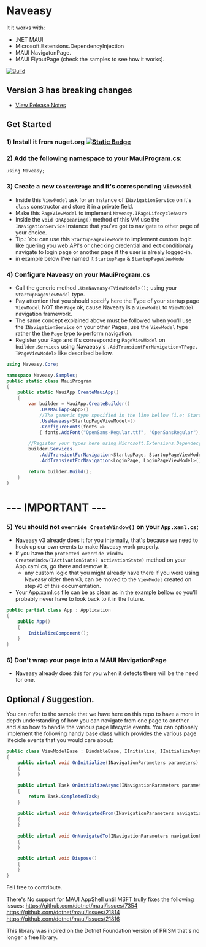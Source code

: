 # Naveasy
It it works with:
- .NET MAUI
- Microsoft.Extensions.DependencyInjection
- MAUI NavigatonPage.
- MAUI FlyoutPage (check the samples to see how it works).

[![Build](https://github.com/naveasy/Naveasy/actions/workflows/CI.yml/badge.svg)](https://github.com/naveasy/Naveasy/actions/workflows/CI.yml)

## Version 3 has breaking changes
- [View Release Notes](./ReleaseNotes.md)

## Get Started

### 1) Install it from nuget.org [![Static Badge](https://img.shields.io/badge/Naveasy-%20nuget.org-%20%23097ABB?link=https%3A%2F%2Fwww.nuget.org%2Fpackages%2FNaveasy)](https://www.nuget.org/packages/Naveasy)


### 2) Add the following namespace to your MauiProgram.cs:  
```using Naveasy;```

### 3) Create a new `ContentPage` and it's corresponding `ViewModel`
   - Inside this `ViewModel` ask for an instance of `INavigationService` on it's `class` constructor and store it in a private field.
   - Make this `PageViewModel` to implement `Naveasy.IPageLifecycleAware`
   - Inside the `void OnAppearing()` method of this VM use the `INavigationService` instance that you've got to navigate to other page of your choice.
   - Tip.: You can use this `StartupPageViewMode` to implement custom logic like quering you web API's or checking credential and ect conditionaly navigate to login page or another page if the user is alrealy logged-in.
   - in example below I've named it `StartupPage` & `StartupPageViewMode`

### 4) Configure Naveasy on your MauiProgram.cs
   - Call the generic method `.UseNaveasy<TViewModel>();` using your `StartupPageViewModel` type.
   - Pay attention that you should specify here the Type of your startup page `ViewModel` NOT the `Page` ok, cause Naveasy is a `ViewModel` to `ViewModel` navigation framework.
   - The same concept explained above must be followed when you'll use the `INavigationService` on your other Pages, use the `ViewModel` type rather the the `Page` type to perform navigation. 
   - Register your `Page` and it's corresponding `PageViewModel` on `builder.Services` using Navaeasy's `.AddTransientForNavigation<TPage, TPageViewModel>` like described bellow.
```csharp
using Naveasy.Core;

namespace Naveasy.Samples;
public static class MauiProgram
{
    public static MauiApp CreateMauiApp()
    {
        var builder = MauiApp.CreateBuilder()
            .UseMauiApp<App>()
            //The generic type specified in the line bellow (i.e: StartupPageViewModel) will be used to create a new window and navigate to it.
            .UseNaveasy<StartupPageViewModel>()
            .ConfigureFonts(fonts =>
            { fonts.AddFont("OpenSans-Regular.ttf", "OpenSansRegular"); });

        //Register your types here using Microsoft.Extensions.DependecyInjection's container
        builder.Services.
            .AddTransientForNavigation<StartupPage, StartupPageViewModel>()
            .AddTransientForNavigation<LoginPage, LoginPageViewModel>();

        return builder.Build();
    }
}
```

# --- IMPORTANT ---
### 5) You should not `override CreateWindow()` on your `App.xaml.cs`;
    
- Naveasy v3 already does it for you internally, that's because we need to hook up our own events to make Naveasy work properly.
- If you have the `protected override Window CreateWindow(IActivationState? activationState)` method on your App.xaml.cs, go there and remove it.
    - any custom logic that you might already have there if you were using Naveasy older then v3, can be moved to the `ViewModel` created on step `#3` of this documentation.
- Your App.xaml.cs file can be as clean as in the example bellow so you'll probably never have to look back to it in the future.

```csharp
public partial class App : Application
{
    public App()
    {
        InitializeComponent();
    }
}
```

### 6) Don't wrap your page into a MAUI NavigationPage
- Naveasy already does this for you when it detects there will be the need for one.
  
## Optional / Suggestion.
You can refer to the sample that we have here on this repo to have a more in depth understanding of how you can navigate from one page to another and also how to handle the various page lifecycle events.
You can optionaly implement the following handy base class which provides the various page lifecicle events that you would care about:

```csharp
public class ViewModelBase : BindableBase, IInitialize, IInitializeAsync, INavigatedAware, IDisposable
{
    public virtual void OnInitialize(INavigationParameters parameters)
    {
    }

    public virtual Task OnInitializeAsync(INavigationParameters parameters)
    {
        return Task.CompletedTask;
    }

    public virtual void OnNavigatedFrom(INavigationParameters navigationParameters)
    {
    }

    public virtual void OnNavigatedTo(INavigationParameters navigationParameters)
    {
    }

    public virtual void Dispose()
    {
    }
}
```

Fell free to contribute.

There's No support for MAUI AppShell until MSFT trully fixes the following issues:
https://github.com/dotnet/maui/issues/7354
https://github.com/dotnet/maui/issues/21814
https://github.com/dotnet/maui/issues/21816

This library was inpired on the Dotnet Foundation version of PRISM that's no longer a free library.
